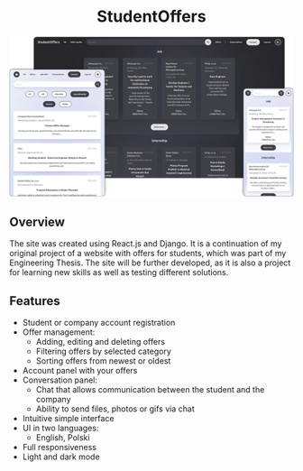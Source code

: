 <h1 align="center">StudentOffers</h1>

![screenshot](static/images/screenshot.png)

## Overview

The site was created using React.js and Django. It is a continuation of my original project of a website with offers for students, which was part of my Engineering Thesis. The site will be further developed, as it is also a project for learning new skills as well as testing different solutions.

## Features

- Student or company account registration
- Offer management:
    - Adding, editing and deleting offers
    - Filtering offers by selected category
    - Sorting offers from newest or oldest
- Account panel with your offers
- Conversation panel:
    - Chat that allows communication between the student and the company
    - Ability to send files, photos or gifs via chat
- Intuitive simple interface
- UI in two languages:
    - English, Polski
- Full responsiveness
- Light and dark mode